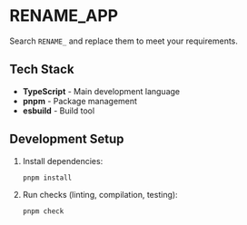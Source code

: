 # RENAME_APP

Search `RENAME_` and replace them to meet your requirements.

## Tech Stack

- **TypeScript** - Main development language
- **pnpm** - Package management
- **esbuild** - Build tool

## Development Setup

1. Install dependencies:

   ```bash
   pnpm install
   ```

2. Run checks (linting, compilation, testing):

   ```bash
   pnpm check
   ```
